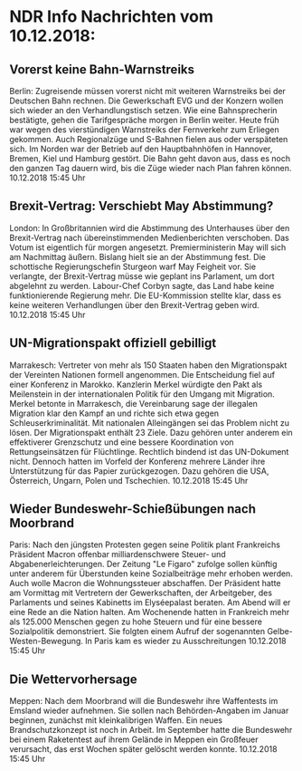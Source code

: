 # NDR Info Nachrichten vom 10.12.2018:


## Vorerst keine Bahn-Warnstreiks
Berlin: Zugreisende müssen vorerst nicht mit weiteren Warnstreiks bei der Deutschen Bahn rechnen. Die Gewerkschaft EVG und der Konzern wollen sich wieder an den Verhandlungstisch setzen. Wie eine Bahnsprecherin bestätigte, gehen die Tarifgespräche morgen in Berlin weiter. Heute früh war wegen des vierstündigen Warnstreiks der Fernverkehr zum Erliegen gekommen. Auch Regionalzüge und S-Bahnen fielen aus oder verspäteten sich. Im Norden war der Betrieb auf den Hauptbahnhöfen in Hannover, Bremen, Kiel und Hamburg gestört. Die Bahn geht davon aus, dass es noch den ganzen Tag dauern wird, bis die Züge wieder nach Plan fahren können. 10.12.2018 15:45 Uhr 

## Brexit-Vertrag: Verschiebt May Abstimmung?
London: In Großbritannien wird die Abstimmung des Unterhauses über den Brexit-Vertrag nach übereinstimmenden Medienberichten verschoben. Das Votum ist eigentlich für morgen angesetzt. Premierministerin May will sich am Nachmittag äußern. Bislang hielt sie an der Abstimmung fest. Die schottische Regierungschefin Sturgeon warf May Feigheit vor. Sie verlangte, der Brexit-Vertrag müsse wie geplant ins Parlament, um dort abgelehnt zu werden. Labour-Chef Corbyn sagte, das Land habe keine funktionierende Regierung mehr. Die EU-Kommission stellte klar, dass es keine weiteren Verhandlungen über den Brexit-Vertrag geben wird. 10.12.2018 15:45 Uhr 

## UN-Migrationspakt offiziell gebilligt
Marrakesch:	Vertreter von mehr als 150 Staaten haben den Migrationspakt der Vereinten Nationen formell angenommen. Die Entscheidung fiel auf einer Konferenz in Marokko. Kanzlerin Merkel würdigte den Pakt als Meilenstein in der internationalen Politik für den Umgang mit Migration. Merkel betonte in Marrakesch, die Vereinbarung sage der illegalen Migration klar den Kampf an und richte sich etwa gegen Schleuserkriminalität. Mit nationalen Alleingängen sei das Problem nicht zu lösen. Der Migrationspakt enthält 23 Ziele. Dazu gehören unter anderem ein effektiverer Grenzschutz und eine bessere Koordination von Rettungseinsätzen für Flüchtlinge. Rechtlich bindend ist das UN-Dokument nicht. Dennoch hatten im Vorfeld der Konferenz mehrere Länder ihre Unterstützung für das Papier zurückgezogen. Dazu gehören die USA, Österreich, Ungarn, Polen und Tschechien. 10.12.2018 15:45 Uhr 

## Wieder Bundeswehr-Schießübungen nach Moorbrand
Paris: Nach den jüngsten Protesten gegen seine Politik plant Frankreichs Präsident Macron offenbar milliardenschwere Steuer- und Abgabenerleichterungen. Der Zeitung "Le Figaro" zufolge sollen künftig unter anderem für Überstunden keine Sozialbeiträge mehr erhoben werden. Auch wolle Macron die Wohnungssteuer abschaffen. Der Präsident hatte am Vormittag mit Vertretern der Gewerkschaften, der Arbeitgeber, des Parlaments und seines Kabinetts im Elyséepalast beraten. Am Abend will er eine Rede an die Nation halten. Am Wochenende hatten in Frankreich mehr als 125.000 Menschen gegen zu hohe Steuern und für eine bessere Sozialpolitik demonstriert. Sie folgten einem Aufruf der sogenannten Gelbe-Westen-Bewegung. In Paris kam es wieder zu Ausschreitungen 10.12.2018 15:45 Uhr 

## Die Wettervorhersage
Meppen: Nach dem Moorbrand will die Bundeswehr ihre Waffentests im Emsland wieder aufnehmen. Sie sollen nach Behörden-Angaben im Januar beginnen, zunächst mit kleinkalibrigen Waffen. Ein neues Brandschutzkonzept ist noch in Arbeit. Im September hatte die Bundeswehr bei einem Raketentest auf ihrem Gelände in Meppen ein Großfeuer verursacht, das erst Wochen später gelöscht werden konnte. 10.12.2018 15:45 Uhr 
